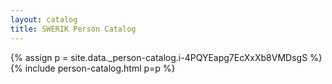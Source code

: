```yaml
---
layout: catalog
title: SWERIK Person Catalog
---
```

{% assign p = site.data._person-catalog.i-4PQYEapg7EcXxXb8VMDsgS %}
{% include person-catalog.html p=p %}

